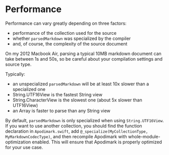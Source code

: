 # Performance

Performance can vary greatly depending on three factors: 

- performance of the collection used for the source
- whether `parsedMarkdown` was specialized by the compiler
- and, of course, the complexity of the source document

On my 2012 Macbook Air, parsing a typical 10MB markdown document can take 
between 1s and 50s, so be careful about your compilation settings and source type. 

Typically:
- an unspecialized `parsedMarkdown` will be at least 10x slower than a specialized one
- String.UTF16View is the fastest String view
- String.CharacterView is the slowest one (about 5x slower than UTF16View)
- an Array is faster to parse than any String view

By default, `parsedMarkdown` is only specialized when using `String.UTF16View`. 
If you want to use another collection, you should find the function declaration
in `Apodimark.swift`, add `@_specialize(MyCollectionType, MyMarkdownCodecType)`, 
and then recompile Apodimark with whole-module-optimization enabled. This will 
ensure that Apodimark is properly optimized for your use case.
